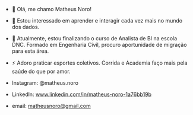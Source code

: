 - 👋 Olá, me chamo Matheus Noro!
- 👀 Estou interessado em aprender e interagir cada vez mais no mundo dos dados.
- 🌱 Atualmente, estou finalizando o curso de Analista de BI na escola DNC. Formado em Engenharia Civil, procuro aportunidade de migração para esta área.

- ⚡ Adoro praticar esportes coletivos. Corrida e Academia faço mais pela saúde do que por amor.

- Instagram: @matheus.noro
- Linkedln: www.linkedin.com/in/matheus-noro-1a76bb19b
- email: matheusnoro@gmail.com


